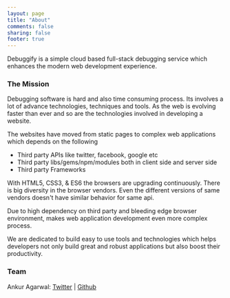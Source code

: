 ```yaml
---
layout: page
title: "About"
comments: false
sharing: false
footer: true
---
```


Debuggify is a simple cloud based full-stack debugging service which enhances the modern web development experience.

### The Mission ###

Debugging software is hard and also time consuming process. Its involves a lot of advance technologies, techniques and tools. As the web is evolving faster than ever and so are the technologies involved in developing a website.

The websites have moved from static pages to complex web applications which depends on the following

  - Third party APIs like twitter, facebook, google etc
  - Third party libs/gems/npm/modules both in client side and server side
  - Third party Frameworks


With HTML5, CSS3, & ES6 the browsers are upgrading continuously. There is big diversity in the browser vendors. Even the different versions of same vendors doesn't have similar behavior for same api.

Due to high dependency on third party and bleeding edge browser environment, makes web application development even more complex process.

We are dedicated to build easy to use tools and technologies which helps developers not only build great and robust applications but also boost their productivity.

### Team ###

Ankur Agarwal: [Twitter] | [Github]

[Twitter]: https://twitter.com/Agarwal_Ankur
[Github]: https://github.com/debuggify